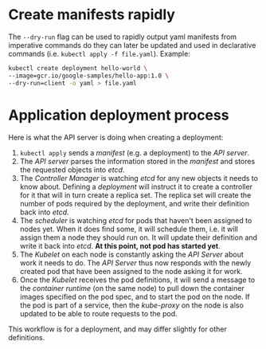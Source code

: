 # Create manifests rapidly
The `--dry-run` flag can be used to rapidly output yaml manifests from imperative commands do they can later be updated and used in declarative commands (i.e. `kubectl apply -f file.yaml`). Example:
```sh
kubectl create deployment hello-world \
--image=gcr.io/google-samples/hello-app:1.0 \
--dry-run=client -o yaml > file.yaml
```

# Application deployment process
Here is what the API server is doing when creating a deployment:
1. `kubectl apply` sends a *manifest* (e.g. a deployment) to the *API server*.
2. The *API server* parses the information stored in the *manifest* and stores the requested objects into *etcd*.
3. The *Controller Manager* is watching *etcd* for any new objects it needs to know about. Defining a *deployment* will instruct it to create a controller for it that will in turn create a replica set. The replica set will create the number of pods required by the deployment, and write their definition back into *etcd*.
4. The *scheduler* is watching *etcd* for pods that haven't been assigned to nodes yet. When it does find some, it will schedule them, i.e. it will assign them a node they should run on. It will update their definition and write it back into *etcd*. **At this point, not pod has started yet**.
5. The *Kubelet* on each node is constantly asking the *API Server* about work it needs to do. The *API Server* thus now responds with the newly created pod that have been assigned to the node asking it for work.
6. Once the *Kubelet* receives the pod definitions, it will send a message to the *container runtime* (on the same node) to pull down the container images specified on the pod spec, and to start the pod on the node. If the pod is part of a service, then the *kube-proxy* on the node is also updated to be able to route requests to the pod.

This workflow is for a deployment, and may differ slightly for other definitions.
